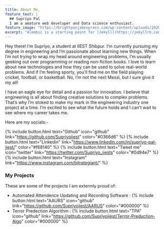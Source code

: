 ```yaml
---
title: About Me,
feature_text: |
  ## Supriyo Pal
  I am a amature web developer and Data science enthusiast.
feature_image: "https://brightpunjabexpress.com/wp-content/uploads/2020/11/foggy-weather.png"
excerpt: "Alembic is a starting point for [Jekyll](https://jekyllrb.com/) projects. Rather than starting from scratch, this boilerplate is designed to get the ball rolling immediately. Install it, configure it, tweak it, push it."
---
```


Hey there! I’m Supriyo, a student at IIEST Shibpur. I’m currently pursuing my degree in engineering and I’m passionate about learning new things. When I’m not trying to wrap my head around engineering problems, I’m usually geeking out over programming or reading non-fiction books. I love to learn about new technologies and how they can be used to solve real-world problems. And if I’m feeling sporty, you’ll find me on the field playing cricket, football, or basketball. No, I’m not the next Messi, but I sure give it my all!

I have an eagle eye for detail and a passion for innovation. I believe that engineering is all about finding creative solutions to complex problems. That’s why I’m stoked to make my mark in the engineering industry one project at a time. I’m excited to see what the future holds and I can’t wait to see where my career takes me.

Here are my socials:-

{% include button.html text="Github" icon="github" link="https://github.com/Supriyoiiest" color="#0366d6" %} {% include button.html text="Linkedin" link="https://www.linkedin.com/in/supriyo-pal-iiest/" color="#f68140" %} {% include button.html text="Tweet me" icon="twitter" link="https://twitter.com/Supriyo_iiests" color="#0d94e7" %} {% include button.html text="Instagram" link="https://www.instagram.com/bitrategiant/" %}

### My Projects

These are some of the projects I am extermly proud of:

- Automated Attendence Updating and Recording Software : {% include button.html text="AAURS" icon="github" link="https://github.com/Supriyoiiest/AARUS" color="#000000" %}
- Terror Predection Algorithm : {% include button.html text="TPA" icon="github" link="https://github.com/Supriyoiiest/Terror-Preduction-Algo" color="#000000" %}



